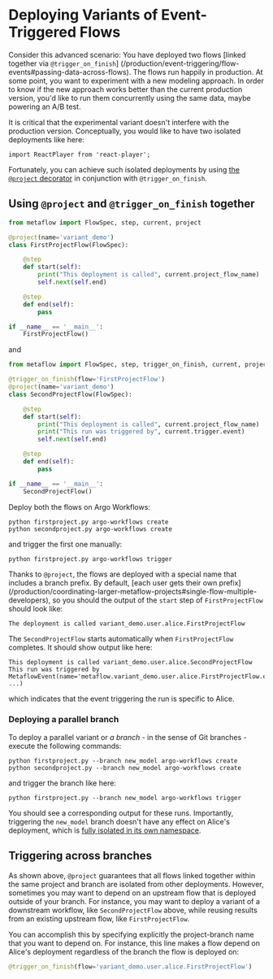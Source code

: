 # Deploying Variants of Event-Triggered Flows

Consider this advanced scenario: You have deployed two flows [linked together
via `@trigger_on_finish`]
(/production/event-triggering/flow-events#passing-data-across-flows). The flows
run happily in production. At some point, you want to experiment with a new
modeling approach. In order to know if the new approach works better than the
current production version, you'd like to run them concurrently using the same
data, maybe powering an A/B test.

It is critical that the experimental variant doesn't interfere with the
production version. Conceptually, you would like to have two isolated
deployments like here:

```mdx-code-block
import ReactPlayer from 'react-player';
```

<ReactPlayer playing controls muted loop url='/assets/et-variants.mp4' width='100%' height='100%'/>

Fortunately, you can achieve such isolated deployments by using [the `@project`
decorator](/production/coordinating-larger-metaflow-projects) in conjunction
with `@trigger_on_finish`.

## Using `@project` and `@trigger_on_finish` together

```python
from metaflow import FlowSpec, step, current, project

@project(name='variant_demo')
class FirstProjectFlow(FlowSpec):

    @step
    def start(self):
        print("This deployment is called", current.project_flow_name)
        self.next(self.end)

    @step
    def end(self):
        pass

if __name__ == '__main__':
    FirstProjectFlow()
```

and 

```python
from metaflow import FlowSpec, step, trigger_on_finish, current, project

@trigger_on_finish(flow='FirstProjectFlow')
@project(name='variant_demo')
class SecondProjectFlow(FlowSpec):

    @step
    def start(self):
        print("This deployment is called", current.project_flow_name)
        print("This run was triggered by", current.trigger.event)
        self.next(self.end)

    @step
    def end(self):
        pass

if __name__ == '__main__':
    SecondProjectFlow()
```

Deploy both the flows on Argo Workflows:
```
python firstproject.py argo-workflows create
python secondproject.py argo-workflows create
```

and trigger the first one manually:

```
python firstproject.py argo-workflows trigger
```

Thanks to `@project`, the flows are deployed with a special name that includes a
branch prefix. By default, [each user gets their own prefix]
(/production/coordinating-larger-metaflow-projects#single-flow-multiple-developers),
so you should the output of the `start` step of `FirstProjectFlow` should look
like:

```
The deployment is called variant_demo.user.alice.FirstProjectFlow
```

The `SecondProjectFlow` starts automatically when `FirstProjectFlow` completes.
It should show output like here:


```
This deployment is called variant_demo.user.alice.SecondProjectFlow
This run was triggered by
MetaflowEvent(name='metaflow.variant_demo.user.alice.FirstProjectFlow.end', ...)
```
which indicates that the event triggering the run is specific to Alice.

### Deploying a parallel branch

To deploy a parallel variant or *a branch* - in the sense of Git branches -
execute the following commands:

```
python firstproject.py --branch new_model argo-workflows create
python secondproject.py --branch new_model argo-workflows create
```
and trigger the branch like here:
```
python firstproject.py --branch new_model argo-workflows trigger
```

You should see a corresponding output for these runs. Importantly, triggering
the `new_model` branch doesn't have any effect on Alice's deployment, which is
[fully isolated in its own namespace](/scaling/tagging).

## Triggering across branches

As shown above, `@project` guarantees that all flows linked together within the
same project and branch are isolated from other deployments. However, sometimes
you may want to depend on an upstream flow that is deployed outside of your
branch. For instance, you may want to deploy a variant of a downstream
workflow, like `SecondProjectFlow` above, while reusing results from an
existing upstream flow, like `FirstProjectFlow`.

You can accomplish this by specifying explicitly the project-branch name that
you want to depend on. For instance, this line makes a flow depend on Alice's
deployment regardless of the branch the flow is deployed on:

```python
@trigger_on_finish(flow='variant_demo.user.alice.FirstProjectFlow')
```